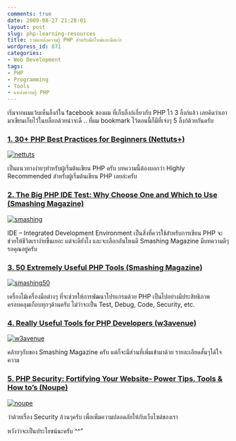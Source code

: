 ```yaml
---
comments: true
date: 2009-08-27 21:28:01
layout: post
slug: php-learning-resources
title: รวมแหล่งความรู้ PHP สำหรับมือใหม่และมือเก่า
wordpress_id: 871
categories:
- Web Development
tags:
- PHP
- Programming
- Tools
- แหล่งความรู้ PHP
---
```


เริ่มจากผมแว้บเห็นลิ้งก์ใน facebook ของผม ที่เก็บลิ้งก์เกี่ยวกับ PHP ไว้ 3 ลิ้งก์แล้ว เลยคิดว่าเอามาเขียนเก็บไว้ในบล็อกด้วยน่าจะดี .. ที่ผม bookmark ไว้ตอนนี้ก็มีที่เจ๋งๆ 5 ลิ้งก์ด้วยกันครับ


### [1. 30+ PHP Best Practices for Beginners (Nettuts+)](http://net.tutsplus.com/tutorials/php/30-php-best-practices-for-beginners/)


[![nettuts](http://www.armno.in.th/wp-content/uploads/PHP_12918/nettuts.png)](http://net.tutsplus.com/tutorials/php/30-php-best-practices-for-beginners/)

เป็นแนวทางง่ายๆทำหรับผู้เริ่มต้นเขียน PHP ครับ บทความนี้ต้องบอกว่า Highly Recommended สำหรับผู้เริ่มต้นเขียน PHP เลยล่ะครับ


### [2. The Big PHP IDE Test: Why Choose One and Which to Use (Smashing Magazine)](http://www.smashingmagazine.com/2009/02/11/the-big-php-ides-test-why-use-oneand-which-to-choose/)


[![smashing](http://www.armno.in.th/wp-content/uploads/PHP_12918/smashing.png)](http://www.smashingmagazine.com/2009/02/11/the-big-php-ides-test-why-use-oneand-which-to-choose/)

IDE – Integrated Development Environment เป็นสิ่งที่ควรใช้สำหรับการเขียน PHP จะช่วยให้ชีวิตเราง่ายขึ้นเยอะ แต่จะดียังไง และจะเลือกอันไหนดี Smashing Magazine มีบทความดีๆรอคุณอยู่ครับ


### [3. 50 Extremely Useful PHP Tools (Smashing Magazine)](http://www.smashingmagazine.com/2009/01/20/50-extremely-useful-php-tools/)


[![smashing50](http://www.armno.in.th/wp-content/uploads/PHP_12918/smashing50.png)](http://www.smashingmagazine.com/2009/01/20/50-extremely-useful-php-tools/)

เครื่องไม้เครื่องมือต่างๆ ที่จะช่วยให้การพัฒนาโปรแกรมด้วย PHP เป็นไปอย่างมีประสิทธิภาพ ครอบคลุมเกือบทุกๆด้านครับ ไม่ว่าจะเป็น Test, Debug, Code, Security, etc.


### [4. Really Useful Tools for PHP Developers (w3avenue)](http://www.w3avenue.com/2009/08/26/really-useful-tools-for-php-developers/)


[![w3avenue](http://www.armno.in.th/wp-content/uploads/PHP_12918/w3avenue.png)](http://www.w3avenue.com/2009/08/26/really-useful-tools-for-php-developers/)

คล้ายๆกับของ Smashing Magazine ครับ แต่ก็จะมีส่วนที่เพิ่มเข้ามาด้วย รายละเอียดสั้นๆได้ใจความ


### [5. PHP Security: Fortifying Your Website- Power Tips, Tools & How to’s (Noupe)](http://www.noupe.com/php/php-security-tips.html)




[![noupe](http://www.armno.in.th/wp-content/uploads/PHP_12918/noupe.png)](http://www.noupe.com/php/php-security-tips.html)

ว่าด้วยเรื่อง Security ล้วนๆครับ เพื่อเพิ่มความปลอดภัยให้กับเว็บไซต์ของเรา

หวังว่าจะเป็นประโยชน์นะครับ ^^”
